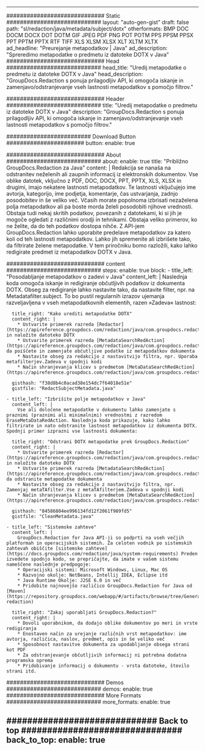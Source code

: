 
---
############################# Static ############################
layout: "auto-gen-gist" 
draft: false
path: "sl/redaction/java/metadata/subject/dotx"
otherformats: BMP DOC DOCM DOCX DOT DOTM GIF JPEG PDF PNG POT POTM PPS PPSM PPSX PPT PPTM PPTX RTF TIFF XLS XLSM XLSX XLT XLTM XLTX  
ad_headline: "Preurejanje metapodatkov | Java"
ad_description: "Spreredimo metapodatke o predmetu iz datoteke DOTX v Java"
############################# Head ############################
head_title: "Uredij metapodatke o predmetu iz datoteke DOTX v Java"
head_description: "GroupDocs.Redaction s ponuja prilagodljiv API, ki omogoča iskanje in zamenjavo/odstranjevanje vseh lastnosti metapodatkov s pomočjo filtrov."

############################# Header ############################
title: "Uredij metapodatke o predmetu iz datoteke DOTX v Java"
description: "GroupDocs.Redaction s ponuja prilagodljiv API, ki omogoča iskanje in zamenjavo/odstranjevanje vseh lastnosti metapodatkov s pomočjo filtrov."

######################### Download Button #######################
button:
    enable: true

############################# About ############################
about:
    enable: true
    title: "Približno GroupDocs.Redaction za Java"
    content: |
        Redakcija se nanaša na odstranitev neželenih ali zaupnih informacij iz elektronskih dokumentov. Vse oblike datotek, vključno z PDF, DOC, DOCX, PPT, PPTX, XLS, XLSX in drugimi, imajo nekatere lastnosti metapodatkov. Te lastnosti vključujejo ime avtorja, kategorijo, ime podjetja, komentarje, čas ustvarjanja, zadnjo posodobitev in še veliko več. Včasih morate popolnoma izbrisati nezaželena polja metapodatkov ali pa boste morda želeli posodobiti njihove vrednosti. Obstaja tudi nekaj skritih podatkov, povezanih z datotekami, ki si jih je mogoče ogledati z različnimi orodji in tehnikami. Obstaja veliko primerov, ko ne želite, da do teh podatkov dostopa nihče. Z API-jem GroupDocs.Redaction lahko uporabite predelave metapodatkov za katero koli od teh lastnosti metapodatkov. Lahko jih spremenite ali izbrišete tako, da filtrirate želene metapodatke. V tem priročniku bomo razložili, kako lahko redigirate predmet iz metapodatkov DOTX v Java.

############################# content ############################
steps:
    enable: true
    block:
    - title_left: "Posodabljanje metapodatkov o zadevi v Java"
      content_left: |
        Naslednja koda omogoča iskanje in redigiranje občutljivih podatkov iz dokumenta DOTX. Obseg za redigiranje lahko nastavite tako, da nastavite filter, npr. na Metadatafilter.subject. To bo pustil regularnih izrazov ujemanja razveljavljena v vseh metapodatkovnih elementih, razen »Zadeva« lastnost: 

      title_right: "Kako urediti metapodatke DOTX"
      content_right: |
        * Ustvarite primerek razreda [Redactor](https://apireference.groupdocs.com/redaction/java/com.groupdocs.redaction/Redactor) in naložite datoteko DOTX
        * Ustvarite primerek razreda [MetadataSearchRedAction](https://apireference.groupdocs.com/redaction/java/com.groupdocs.redaction.redactions/MetadataSearchRedaction), da poiščete in zamenjate občutljive podatke iz metapodatkov dokumenta
        * Nastavite obseg za redakcijo z nastavitvijo filtra, npr. Uporaba metafilterjev.Zadeva v spodnji kodi
        * Način shranjevanja klicev s predmetom [MetaDataSearchRedAction](https://apireference.groupdocs.com/redaction/java/com.groupdocs.redaction.redactions/MetadataSearchRedaction) 

      gisthash: "f38d8b4c0acad38e154dc7f64018e51e"
      gistfile: "RedactSubjectMetadata.java"
      
    - title_left: "Izbrišite polje metapodatkov v Java"
      content_left: |
        Vse ali določene metapodatke v dokumentu lahko zamenjate s praznimi (praznimi ali minimalnimi) vrednostmi z razredom EraseMetaDataRedAction. Naslednja koda prikazuje, kako lahko filtrirate in nato odstranite lastnost metapodatkov iz dokumenta DOTX. Spodnji primer izprazni vse lastnosti dokumenta: 
        
      title_right: "Odstrani DOTX metapodatke prek GroupDocs.Redaction"
      content_right: |
        * Ustvarite primerek razreda [Redactor](https://apireference.groupdocs.com/redaction/java/com.groupdocs.redaction/Redactor) in naložite datoteko DOTX
        * Ustvarite primerek razreda [MetadataSearchRedAction](https://apireference.groupdocs.com/redaction/java/com.groupdocs.redaction.redactions/MetadataSearchRedaction), da odstranite metapodatke dokumenta
        * Nastavite obseg za redakcijo z nastavitvijo filtra, npr. Zamenjaj metaTAfilter.Vse z metaTAfilterjem.Zadeva v spodnji kodi
        * Način shranjevanja klicev s predmetom [MetaDataSearchRedAction](https://apireference.groupdocs.com/redaction/java/com.groupdocs.redaction.redactions/MetadataSearchRedaction) 
        
      gisthash: "84586804ee996134fd12f2061f989fd5"
      gistfile: "CleanMetadata.java"

    - title_left: "Sistemske zahteve"
      content_left: |
        GroupDocs.Redaction for Java API-ji so podprti na vseh večjih platformah in operacijskih sistemih. Za celoten vodnik po sistemskih zahtevah obiščite [sistemske zahteve](https://docs.groupdocs.com/redaction/java/system-requirements) Preden izvedete spodnjo kodo, se prepričajte, da imate v vašem sistemu nameščene naslednje predpogoje:
        * Operacijski sistemi: Microsoft Windows, Linux, Mac OS
        * Razvojno okolje: NetBeans, Intellij IDEA, Eclipse itd
        * Java Runtime Okolje: J2SE 6.0 in več
        * Pridobite najnovejšo različico GroupDocs.Redaction for Java od [Maven](https://repository.groupdocs.com/webapp/#/artifacts/browse/tree/General/repo/com/groupdocs/groupdocs-redaction)
        
      title_right: "Zakaj uporabljati GroupDocs.Redaction?"
      content_right: |
        * Dovoli uporabnikom, da dodajo oblike dokumentov po meri in vrste redigiranja
        * Enostaven način za urejanje različnih vrst metapodatkov: ime avtorja, različica, naslov, predmet, opis in še veliko več
        * Sposobnost nastavitve dokumenta za upodabljanje obsega strani kot PDF
        * Za odstranjevanje občutljivih informacij ni potrebna dodatna programska oprema
        * Pridobivanje informacij o dokumentu - vrsta datoteke, število strani itd.
        

############################# Demos ############################
demos:
    enable: true
############################# More Formats ############################
more_formats:
    enable: true

############################# Back to top ###############################
back_to_top:
    enable: true
---